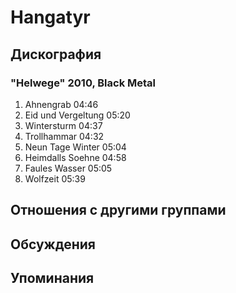 # Hangatyr



## Дискография

### "Helwege" 2010, Black Metal

1. Ahnengrab  04:46 
2. Eid und Vergeltung  05:20  
3. Wintersturm  04:37  
4. Trollhammar  04:32  
5. Neun Tage Winter  05:04    
6. Heimdalls Soehne  04:58  
7. Faules Wasser  05:05  
8. Wolfzeit  05:39 


## Отношения с другими группами


## Обсуждения


## Упоминания

